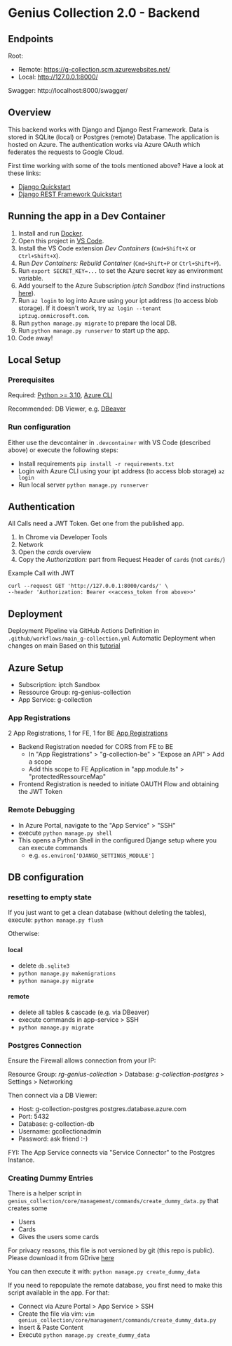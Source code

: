 # Genius Collection 2.0 - Backend
## Endpoints

Root: 
* Remote: https://g-collection.scm.azurewebsites.net/
* Local: http://127.0.0.1:8000/

Swagger: http://localhost:8000/swagger/

## Overview
This backend works with Django and Django Rest Framework. Data is stored in SQLite (local) or Postgres (remote) Database. The application is hosted on Azure. The authentication works via Azure OAuth which federates the requests to Google Cloud.

First time working with some of the tools mentioned above? Have a look at these links:
* [Django Quickstart](https://www.django-rest-framework.org/tutorial/quickstart/)
* [Django REST Framework Quickstart](https://www.django-rest-framework.org/#quickstart)

## Running the app in a Dev Container

1. Install and run [Docker](https://www.docker.com/products/docker-desktop/).
2. Open this project in [VS Code](https://code.visualstudio.com/).
3. Install the VS Code extension _Dev Containers_ (`Cmd+Shift+X` or `Ctrl+Shift+X`).
4. Run _Dev Containers: Rebuild Container_ (`Cmd+Shift+P` or `Ctrl+Shift+P`).
5. Run `export SECRET_KEY=...` to set the Azure secret key as environment variable.
6. Add yourself to the Azure Subscription _iptch Sandbox_ (find instructions [here](https://app.happeo.com/pages/1e1oopl952ukqf9e0h/AzureampDu/1e5g766dso0ms8i9mp#wie-darf-ich-subscription-iptch-sandbox-nutzen)).
7. Run `az login` to log into Azure using your ipt address (to access blob storage). If it doesn't work, try `az login --tenant iptzug.onmicrosoft.com`.
8. Run `python manage.py migrate` to prepare the local DB.
9. Run `python manage.py runserver` to start up the app.
10. Code away!

## Local Setup
### Prerequisites
Required:
[Python >= 3.10](https://www.python.org/downloads/), [Azure CLI](https://learn.microsoft.com/en-us/cli/azure/install-azure-cli)

Recommended:
DB Viewer, e.g. [DBeaver](https://dbeaver.io/)

### Run configuration
Either use the devcontainer in `.devcontainer` with VS Code (described above) or execute the following steps:
* Install requirements `pip install -r requirements.txt`
* Login with Azure CLI using your ipt address (to access blob storage) `az login`
* Run local server `python manage.py runserver`

## Authentication
All Calls need a JWT Token. Get one from the published app.
1. In Chrome via Developer Tools
2. Network
3. Open the *cards* overview
4. Copy the *Authorization:* part from Request Header of `cards` (not `cards/`)

Example Call with JWT
```
curl --request GET 'http://127.0.0.1:8000/cards/' \
--header 'Authorization: Bearer <<access_token from above>>'
```

## Deployment
Deployment Pipeline via GitHub Actions 
Definition in `.github/workflows/main_g-collection.yml`
Automatic Deployment when changes on main
Based on this [tutorial](https://learn.microsoft.com/en-us/azure/app-service/tutorial-python-postgresql-app?tabs=flask%2Cwindows&pivots=deploy-portal)


## Azure Setup
* Subscription: iptch Sandbox
* Ressource Group: rg-genius-collection
* App Service: g-collection

### App Registrations
2 App Registrations, 1 for FE, 1 for BE [App Registrations](https://portal.azure.com/#view/Microsoft_AAD_RegisteredApps/ApplicationsListBlade)

* Backend Registration needed for CORS from FE to BE
  * In "App Registrations" > "g-collection-be" > "Expose an API" > Add a scope
  * Add this scope to FE Application in "app.module.ts" > "protectedRessourceMap" 
* Frontend Registration is needed to initiate OAUTH Flow and obtaining the JWT Token

### Remote Debugging
* In Azure Portal, navigate to the "App Service" > "SSH"
* execute `python manage.py shell`
* This opens a Python Shell in the configured Djange setup where you can execute commands
  * e.g. `os.environ['DJANGO_SETTINGS_MODULE']`


## DB configuration
### resetting to empty state
If you just want to get a clean database (without deleting the tables), execute:
`python manage.py flush`

Otherwise: 

#### local
* delete `db.sqlite3`
* `python manage.py makemigrations`
* `python manage.py migrate`

#### remote
* delete all tables & cascade (e.g. via DBeaver)
* execute commands in app-service > SSH
* `python manage.py migrate`

### Postgres Connection
Ensure the Firewall allows connection from your IP:

Resource Group: *rg-genius-collection* > Database: *g-collection-postgres* > Settings > Networking

Then connect via a DB Viewer:

* Host: g-collection-postgres.postgres.database.azure.com
* Port: 5432
* Database: g-collection-db
* Username: gcollectionadmin
* Password: ask friend :-)

FYI: The App Service connects via "Service Connector" to the Postgres Instance.

### Creating Dummy Entries
There is a helper script in `genius_collection/core/management/commands/create_dummy_data.py` that creates some
* Users
* Cards
* Gives the users some cards

For privacy reasons, this file is not versioned by git (this repo is public). Please download it from GDrive [here](https://drive.google.com/file/d/1z2skId5GmNs4oqamrTOKokGPYvYUaDms/view?usp=drive_link)

You can then execute it with:
`python manage.py create_dummy_data`

If you need to repopulate the remote database, you first need to make this script available in the app. For that:
* Connect via Azure Portal > App Service > SSH
* Create the file via vim: `vim genius_collection/core/management/commands/create_dummy_data.py`
* Insert & Paste Content
* Execute `python manage.py create_dummy_data`